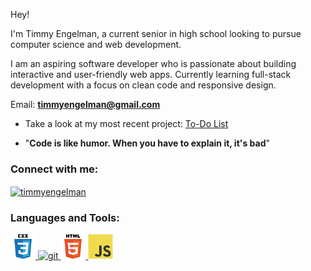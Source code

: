 Hey! 

I'm Timmy Engelman, a current senior in high school looking to pursue computer science and web development.

I am an aspiring software developer who is passionate about building interactive and user-friendly web apps. Currently learning full-stack development with a focus on clean code and responsive design.

Email: **timmyengelman@gmail.com**

- Take a look at my most recent project: [To-Do List](https://timmyengelman.github.io/Timmy-Engelman/)

- "**Code is like humor. When you have to explain it, it's bad**"


<h3 align="left">Connect with me:</h3>
<p align="left">
<a href="https://linkedin.com/in/timmyengelman" target="blank"><img align="center" src="https://raw.githubusercontent.com/rahuldkjain/github-profile-readme-generator/master/src/images/icons/Social/linked-in-alt.svg" alt="timmyengelman" height="30" width="40" /></a>
</p>

<h3 align="left">Languages and Tools:</h3>
<p align="left"> <a href="https://www.w3schools.com/css/" target="_blank" rel="noreferrer"> <img src="https://raw.githubusercontent.com/devicons/devicon/master/icons/css3/css3-original-wordmark.svg" alt="css3" width="40" height="40"/> </a> <a href="https://git-scm.com/" target="_blank" rel="noreferrer"> <img src="https://www.vectorlogo.zone/logos/git-scm/git-scm-icon.svg" alt="git" width="40" height="40"/> </a> <a href="https://www.w3.org/html/" target="_blank" rel="noreferrer"> <img src="https://raw.githubusercontent.com/devicons/devicon/master/icons/html5/html5-original-wordmark.svg" alt="html5" width="40" height="40"/> </a> <a href="https://developer.mozilla.org/en-US/docs/Web/JavaScript" target="_blank" rel="noreferrer"> <img src="https://raw.githubusercontent.com/devicons/devicon/master/icons/javascript/javascript-original.svg" alt="javascript" width="40" height="40"/> </a> </p>
